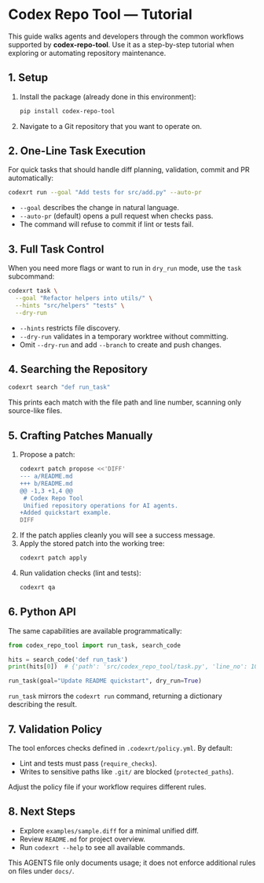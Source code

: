 # Codex Repo Tool — Tutorial

This guide walks agents and developers through the common workflows supported by **codex-repo-tool**. Use it as a step-by-step tutorial when exploring or automating repository maintenance.

## 1. Setup

1. Install the package (already done in this environment):
   ```bash
   pip install codex-repo-tool
   ```
2. Navigate to a Git repository that you want to operate on.

## 2. One-Line Task Execution

For quick tasks that should handle diff planning, validation, commit and PR automatically:

```bash
codexrt run --goal "Add tests for src/add.py" --auto-pr
```

* `--goal` describes the change in natural language.
* `--auto-pr` (default) opens a pull request when checks pass.
* The command will refuse to commit if lint or tests fail.

## 3. Full Task Control

When you need more flags or want to run in `dry_run` mode, use the `task` subcommand:

```bash
codexrt task \
  --goal "Refactor helpers into utils/" \
  --hints "src/helpers" "tests" \
  --dry-run
```

* `--hints` restricts file discovery.
* `--dry-run` validates in a temporary worktree without committing.
* Omit `--dry-run` and add `--branch` to create and push changes.

## 4. Searching the Repository

```bash
codexrt search "def run_task"
```

This prints each match with the file path and line number, scanning only source-like files.

## 5. Crafting Patches Manually

1. Propose a patch:
   ```bash
   codexrt patch propose <<'DIFF'
   --- a/README.md
   +++ b/README.md
   @@ -1,3 +1,4 @@
    # Codex Repo Tool
    Unified repository operations for AI agents.
   +Added quickstart example.
   DIFF
   ```
2. If the patch applies cleanly you will see a success message.
3. Apply the stored patch into the working tree:
   ```bash
   codexrt patch apply
   ```
4. Run validation checks (lint and tests):
   ```bash
   codexrt qa
   ```

## 6. Python API

The same capabilities are available programmatically:

```python
from codex_repo_tool import run_task, search_code

hits = search_code('def run_task')
print(hits[0])  # {'path': 'src/codex_repo_tool/task.py', 'line_no': 10, 'line': 'def run_task(...'}

run_task(goal="Update README quickstart", dry_run=True)
```

`run_task` mirrors the `codexrt run` command, returning a dictionary describing the result.

## 7. Validation Policy

The tool enforces checks defined in `.codexrt/policy.yml`. By default:

- Lint and tests must pass (`require_checks`).
- Writes to sensitive paths like `.git/` are blocked (`protected_paths`).

Adjust the policy file if your workflow requires different rules.

## 8. Next Steps

- Explore `examples/sample.diff` for a minimal unified diff.
- Review `README.md` for project overview.
- Run `codexrt --help` to see all available commands.

This AGENTS file only documents usage; it does not enforce additional rules on files under `docs/`.
